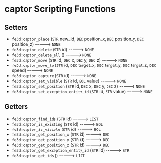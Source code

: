 # captor Scripting Functions

## Setters

- `fe3d:captor_place` (`STR` new_id, `DEC` position_x, `DEC` position_y, `DEC` position_z) -----> `NONE`
- `fe3d:captor_delete` (`STR` id) -----> `NONE`
- `fe3d:captor_delete_all` () -----> `NONE`
- `fe3d:captor_move` (`STR` id, `DEC` x, `DEC` y, `DEC` z) -----> `NONE`
- `fe3d:captor_move_to` (`STR` id, `DEC` target_x, `DEC` target_y, `DEC` target_z, `DEC` speed) -----> `NONE`
- `fe3d:captor_capture` (`STR` id) -----> `NONE`
- `fe3d:captor_set_visible` (`STR` id, `BOL` value) -----> `NONE`
- `fe3d:captor_set_position` (`STR` id, `DEC` x, `DEC` y, `DEC` z) -----> `NONE`
- `fe3d:captor_set_exception_entity_id` (`STR` id, `STR` value) -----> `NONE`

## Getters

- `fe3d:captor_find_ids` (`STR` id) -----> `LIST`
- `fe3d:captor_is_existing` (`STR` id) -----> `BOL`
- `fe3d:captor_is_visible` (`STR` id) -----> `BOL`
- `fe3d:captor_get_position_x` (`STR` id) -----> `DEC`
- `fe3d:captor_get_position_y` (`STR` id) -----> `DEC`
- `fe3d:captor_get_position_z` (`STR` id) -----> `DEC`
- `fe3d:captor_get_exception_entity_id` (`STR` id) -----> `STR`
- `fe3d:captor_get_ids` () -----> `LIST`
